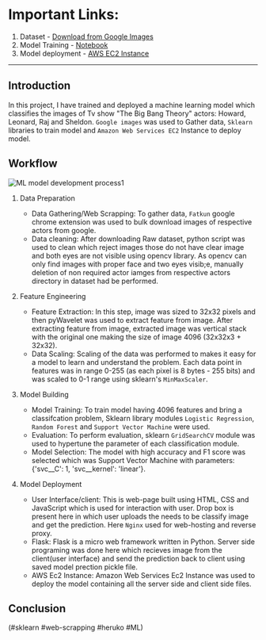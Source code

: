 # Important Links:
1. Dataset - [Download from Google Images](https://github.com/RishabhkmrRK/Actors_image_classification_using_sklearn_with_EC2_model_deployment/tree/main/dataset/images)
2. Model Training - [Notebook](https://github.com/RishabhkmrRK/Actors_image_classification_using_sklearn_with_EC2_model_deployment/blob/main/model_training.ipynb)
3. Model deployment - [AWS EC2 Instance](http://ec2-52-66-249-90.ap-south-1.compute.amazonaws.com)

---

## Introduction
In this project, I have trained and deployed a machine learning model which classifies the images of Tv show "The Big Bang Theory" actors: Howard, Leonard, Raj and Sheldon. `Google images` was used to Gather data, `Sklearn` libraries to train model and `Amazon Web Services EC2` Instance to deploy model. 

## Workflow 
![ML model development process1](https://user-images.githubusercontent.com/30430757/176646092-196499ac-c780-4414-9c35-1e9f87ac3778.jpeg)

1. Data Preparation
    * Data Gathering/Web Scrapping: To gather data, `Fatkun` google chrome extension was used to bulk download images of respective actors from google.
    * Data cleaning: After downloading Raw dataset, python script was used to clean which reject images those do not have clear image and both eyes are not visible using opencv library. As opencv can only find images with proper face and two eyes visib;e, manually deletion of non required actor iamges from respective actors directory in dataset had be performed.

2. Feature Engineering
    * Feature Extraction: In this step, image was sized to 32x32 pixels and then pyWavelet was used to extract feature from image. After extracting feature from image, extracted image was vertical stack with the original one making the size of image 4096 (32x32x3 + 32x32).
    * Data Scaling: Scaling of the data was performed to makes it easy for a model to learn and understand the problem. Each data point in features was in range 0-255 (as each pixel is 8 bytes - 255 bits) and was scaled to 0-1 range using sklearn's `MinMaxScaler`.

3. Model Building
    * Model Training: To train model having 4096 features and bring a classifcation problem, Sklearn library modules `Logistic Regression`, `Random Forest` and `Support Vector Machine` were used.
    * Evaluation: To perform evaluation, sklearn `GridSearchCV` module was used to hypertune the parameter of each classification module.
    * Model Selection: The model with high accuracy and F1 score was selected which was Support Vector Machine with parameters: {'svc__C': 1, 'svc__kernel': 'linear'}.

4. Model Deployment
    * User Interface/client: This is web-page built using HTML, CSS and JavaScript which is used for interaction with user. Drop box is present here in which user uploads the needs to be classify image and get the prediction. Here `Nginx` used for web-hosting and reverse proxy.
    * Flask: Flask is a micro web framework written in Python. Server side programing was done here which recieves image from the client(user interface) and send the prediction back to client using saved model prection pickle file.    
    * AWS Ec2 Instance: Amazon Web Services Ec2 Instance was used to deploy the model containing all the server side and client side files.

## Conclusion

(#sklearn #web-scrapping #heruko #ML)